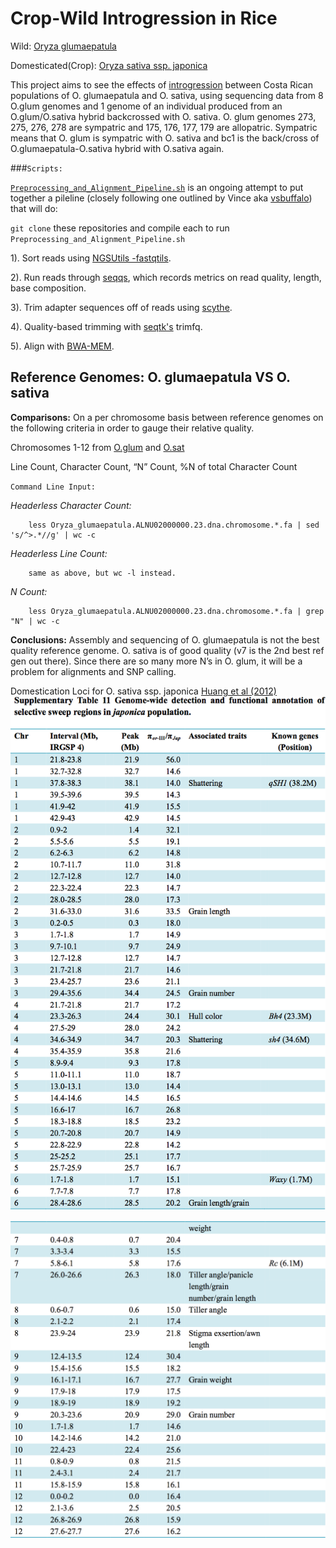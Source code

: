 # Crop-Wild Introgression in Rice

Wild: [Oryza glumaepatula](http://plants.ensembl.org/Oryza_sativa/Info/Index)

Domesticated(Crop): [Oryza sativa ssp. japonica](http://plants.ensembl.org/Oryza_glumaepatula/Info/Index)

This project aims to see the effects of [introgression](http://en.wikipedia.org/wiki/Introgression) between Costa Rican populations of O. glumaepatula and O. sativa, using sequencing data from 8 O.glum genomes and 1 genome of an individual produced from an O.glum/O.sativa hybrid backcrossed with O. sativa. O. glum genomes 273, 275, 276, 278 are sympatric and 175, 176, 177, 179 are allopatric. Sympatric means that O. glum is sympatric with O. sativa and bc1 is the back/cross of O.glumaepatula-O.sativa hybrid with O.sativa again.


###`Scripts:`

[`Preprocessing_and_Alignment_Pipeline.sh`](https://github.com/SidBhadra-Lobo/Rice_project/blob/master/slurm_scripts/Preprocessing_and_Alignment_Pipeline.sh) is an ongoing attempt to put together a pileline (closely following one outlined by Vince aka [vsbuffalo](https://github.com/RILAB/paap/blob/master/README.md)) that will do:

`git clone` these repositories and compile each to run `Preprocessing_and_Alignment_Pipeline.sh`
	
 1). Sort reads using [NGSUtils -fastqtils](http://ngsutils.org/modules/fastqutils/).
 
 2). Run reads through [seqqs](https://github.com/vsbuffalo/seqqs), which records metrics on read quality, length, base composition.
 
 3). Trim adapter sequences off of reads using [scythe](https://github.com/vsbuffalo/scythe).
 
 4). Quality-based trimming with [seqtk's](https://github.com/lh3/seqtk) trimfq.
 
 5). Align with [BWA-MEM](https://github.com/lh3/bwa).


## Reference Genomes: O. glumaepatula VS O. sativa  

**Comparisons:**
On a per chromosome basis between reference genomes on the following criteria in order to gauge their relative quality.

Chromosomes 1-12 from [O.glum](http://plants.ensembl.org/Oryza_sativa/Info/Index) and [O.sat](http://plants.ensembl.org/Oryza_glumaepatula/Info/Index)

Line Count, Character Count, “N” Count, %N of total Character Count

`Command Line Input:`

*Headerless Character Count:*

		less Oryza_glumaepatula.ALNU02000000.23.dna.chromosome.*.fa | sed 's/^>.*//g' | wc -c


*Headerless Line Count:*

		same as above, but wc -l instead.
	
*N Count:*

		less Oryza_glumaepatula.ALNU02000000.23.dna.chromosome.*.fa | grep "N" | wc -c


**Conclusions:** 
Assembly and sequencing of O. glumaepatula is not the best quality reference genome. O. sativa is of good quality (v7 is the 2nd best ref gen out there). Since there are so many more N’s in O. glum, it will be a problem for alignments and SNP calling.

Domestication Loci for O. sativa ssp. japonica [Huang et al (2012)](http://www.nature.com/nature/journal/v490/n7421/full/nature11532.html)
![Supplementary Table 11_1](https://github.com/SidBhadra-Lobo/Rice_project/blob/master/manuscript/japonica_domestication_loci_table_11_2.png "Table part 1")

![Supplementary Table 11_2](https://github.com/SidBhadra-Lobo/Rice_project/blob/master/manuscript/japonica_domestication_loci_table_11_1.png "Table part 2")



